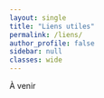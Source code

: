 ```yaml
---
layout: single
title: "Liens utiles"
permalink: /liens/
author_profile: false
sidebar: null
classes: wide
---
```


À venir
